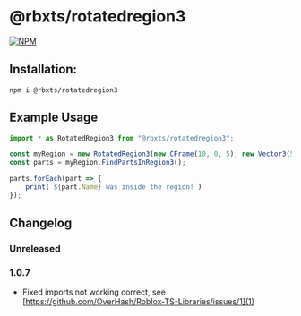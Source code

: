 # @rbxts/rotatedregion3

[![NPM](https://nodei.co/npm/@rbxts/rotatedregion3.png)](https://npmjs.org/package/@rbxts/rotatedregion3)

## Installation:
```npm i @rbxts/rotatedregion3```

## Example Usage
```typescript
import * as RotatedRegion3 from "@rbxts/rotatedregion3";

const myRegion = new RotatedRegion3(new CFrame(10, 0, 5), new Vector3(5, 10, 5));
const parts = myRegion.FindPartsInRegion3();

parts.forEach(part => {
	print(`${part.Name} was inside the region!`)
});
```

## Changelog
### Unreleased

### 1.0.7
- Fixed imports not working correct, see [https://github.com/OverHash/Roblox-TS-Libraries/issues/1](1)
